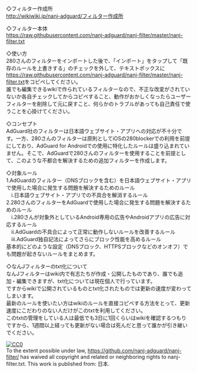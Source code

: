 <!DOCTYPE html>
<html lang="ja">
<head>
<meta http-equiv="Content-Type" content="text/html; charset=utf-8">
</head>
<body>
<p>◇フィルター作成所<br>
<a href="http://wikiwiki.jp/nanj-adguard/?%A5%D5%A5%A3%A5%EB%A5%BF%A1%BC%BA%EE%C0%AE%BD%EA">http://wikiwiki.jp/nanj-adguard/フィルター作成所</a></p>
<p>◇フィルター本体<br>
<a href="https://raw.githubusercontent.com/nanj-adguard/nanj-filter/master/nanj-filter.txt">https://raw.githubusercontent.com/nanj-adguard/nanj-filter/master/nanj-filter.txt</a></p>
<p>◇使い方<br>
280さんのフィルターをインポートした後で、「インポート」をタップして「既存のルールを上書きする」のチェックを外して、テキストボックスに<a href="https://raw.githubusercontent.com/nanj-adguard/nanj-filter/master/nanj-filter.txt">https://raw.githubusercontent.com/nanj-adguard/nanj-filter/master/nanj-filter.txt</a>をコピペしてください。<br>
誰でも編集できるwikiで作られているフィルターなので、不正な改変がされていないか各自チェックしてからコピペすること、動作がおかしくなったらユーザーフィルターを削除して元に戻すこと、何らかのトラブルがあっても自己責任で使うことを心掛けてください。</p>
<p>◇コンセプト<br>
AdGuard社のフィルターは日本語ウェブサイト・アプリへの対応が不十分です。一方、280さんのフィルターは原則としてiOSの280blockerでの利用を前提にしており、AdGuard for Androidでの使用に特化したルールは盛り込まれていません。そこで、AdGuardで280さんのフィルターを使用することを前提として、このような不都合を解決するための追加フィルターを作成します。</p>
<p>◇対象ルール<br>
1.AdGuardのフィルター（DNSブロックを含む）を日本語ウェブサイト・アプリで使用した場合に発生する問題を解決するためのルール<br>
　i.日本語ウェブサイト・アプリでの不具合を解消するルール<br>
2.280さんのフィルターをAdGuardで使用した場合に発生する問題を解決するためのルール<br>
　i.280さんが対象外としているAndroid専用の広告やAndroidアプリの広告に対応するルール<br>
　ii.AdGuardの不具合によって正常に動作しないルールを改善するルール<br>
　iii.AdGuard独自記法によってさらにブロック性能を高めるルール<br>
基本的にどのような設定（DNSブロック、HTTPSブロックなどのオンオフ）でも問題が起きないルールをまとめます。</p>
<p>◇なんJフィルターのtxt化について<br>
なんJフィルターはwiki内で有志たちが作成・公開したものであり、誰でも追加・編集できますが、txt化については現在個人で行っています。<br>
ですからwikiで公開されているものとtxt化されたものでは更新の速度が変わってしまいます。<br>
最新のルールを使いたい方はwikiのルールを直接コピペする方法をとって、更新速度にこだわりのない人だけがこのtxtを利用してください。<br>
このtxtの管理をしている人は最低でも3日に1回くらいはwikiを確認するつもりですから、1週間以上経っても更新がない場合は死んだと思って誰かが引き継いでください。</p>
<p xmlns:dct="http://purl.org/dc/terms/" xmlns:vcard="http://www.w3.org/2001/vcard-rdf/3.0#">
  <a rel="license"
     href="http://creativecommons.org/publicdomain/zero/1.0/">
    <img src="http://i.creativecommons.org/p/zero/1.0/88x31.png" style="border-style: none;" alt="CC0" />
  </a>
  <br />
  To the extent possible under law,
  <a rel="dct:publisher"
     href="https://github.com/nanj-adguard/nanj-filter/">https://github.com/nanj-adguard/nanj-filter/</a>
  has waived all copyright and related or neighboring rights to
  <span property="dct:title">nanj-filter.txt</span>.
This work is published from:
<span property="vcard:Country" datatype="dct:ISO3166"
      content="JP" about="https://github.com/nanj-adguard/nanj-filter/">
  日本</span>.
</p>
</body>
</html>
